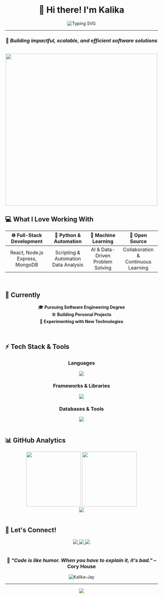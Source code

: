 <div align="center">

# 👋 Hi there! I'm Kalika

<img src="https://readme-typing-svg.herokuapp.com?font=Fira+Code&size=22&pause=1000&color=6366F1&center=true&vCenter=true&width=600&lines=Software+Engineering+Undergraduate;Full-Stack+Developer;Machine+Learning+Enthusiast;Open+Source+Contributor" alt="Typing SVG" />

</div>

---

<div align="center">

### 🚀 *Building impactful, scalable, and efficient software solutions* 

</div>

<br>

<div align="center">
  <img src="https://user-images.githubusercontent.com/74038190/225813708-98b745f2-7d22-48cf-9150-083f1b00d6c9.gif" width="500">
</div>

## 💻 What I Love Working With

<div align="center">

| 🌐 **Full-Stack Development** | 🐍 **Python & Automation** | 🤖 **Machine Learning** | 🌟 **Open Source** |
|:---:|:---:|:---:|:---:|
| React, Node.js<br>Express, MongoDB | Scripting & Automation<br>Data Analysis | AI & Data-Driven<br>Problem Solving | Collaboration &<br>Continuous Learning |

</div>

<br>

## 🎯 Currently

<div align="center">

🎓 **Pursuing Software Engineering Degree**  
🛠️ **Building Personal Projects**  
🔬 **Experimenting with New Technologies**

</div>

<br>

## ⚡ Tech Stack & Tools

<div align="center">

### Languages
<img src="https://skillicons.dev/icons?i=java,python,javascript,html,css" />

### Frameworks & Libraries
<img src="https://skillicons.dev/icons?i=react,nodejs,express" />

### Databases & Tools
<img src="https://skillicons.dev/icons?i=mongodb,git,github,vscode" />

</div>

<br>

## 📊 GitHub Analytics

<div align="center">
  <img height="180em" src="https://github-readme-stats.vercel.app/api?username=Kalika-Jay&show_icons=true&theme=tokyonight&include_all_commits=true&count_private=true&hide_border=true"/>
  <img height="180em" src="https://github-readme-stats.vercel.app/api/top-langs/?username=Kalika-Jay&layout=compact&langs_count=8&theme=tokyonight&hide_border=true"/>
</div>

<div align="center">
  <img src="https://github-readme-streak-stats.herokuapp.com/?user=Kalika-Jay&theme=tokyonight&hide_border=true" />
</div>

<br>


## 🌟 Let's Connect!

<div align="center">

<a href="https://linkedin.com/in/kalika-jay">
  <img src="https://img.shields.io/badge/LinkedIn-0077B5?style=for-the-badge&logo=linkedin&logoColor=white" />
</a>
<a href="mailto:kalika.jay2004@gmail.com">
  <img src="https://img.shields.io/badge/Gmail-D14836?style=for-the-badge&logo=gmail&logoColor=white" />
</a>
<a href="https://github.com/Kalika-Jay">
  <img src="https://img.shields.io/badge/GitHub-100000?style=for-the-badge&logo=github&logoColor=white" />
</a>

</div>

<br>

<div align="center">

### 💫 *"Code is like humor. When you have to explain it, it's bad."* – Cory House

<img src="https://komarev.com/ghpvc/?username=Kalika-Jay&label=Profile%20views&color=0e75b6&style=flat" alt="Kalika-Jay" />

</div>

---

<div align="center">
  <img src="https://capsule-render.vercel.app/api?type=waving&color=gradient&height=100&section=footer" />
</div>
